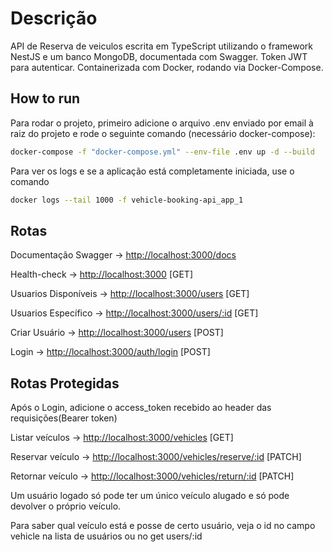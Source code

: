 # Descrição

API de Reserva de veiculos escrita em TypeScript utilizando o framework NestJS e um banco MongoDB, documentada com Swagger. Token JWT para autenticar. Containerizada com Docker, rodando via Docker-Compose.

## How to run

Para rodar o projeto, primeiro adicione o arquivo .env enviado por email à raiz do projeto e rode o seguinte comando (necessário docker-compose):
```bash
docker-compose -f "docker-compose.yml" --env-file .env up -d --build
```

Para ver os logs e se a aplicação está completamente iniciada, use o comando
```bash
docker logs --tail 1000 -f vehicle-booking-api_app_1
```

## Rotas
Documentação Swagger -> [http://localhost:3000/docs](http://localhost:3000/docs)

Health-check -> [http://localhost:3000](http://localhost:3000) [GET]

Usuarios Disponíveis -> [http://localhost:3000/users](http://localhost:3000/users) [GET]

Usuarios Específico -> [http://localhost:3000/users/:id](http://localhost:3000/users/:id) [GET]

Criar Usuário -> [http://localhost:3000/users](http://localhost:3000/users) [POST]

Login -> [http://localhost:3000/auth/login](http://localhost:3000/auth/login) [POST]

## Rotas Protegidas

Após o Login, adicione o access_token recebido ao header das requisições(Bearer token)

Listar veículos -> [http://localhost:3000/vehicles](http://localhost:3000/vehicles) [GET]

Reservar veículo -> [http://localhost:3000/vehicles/reserve/:id](http://localhost:3000/vehicles/reserve/:id) [PATCH]

Retornar veículo -> [http://localhost:3000/vehicles/return/:id](http://localhost:3000/vehicles/return/:id) [PATCH]

Um usuário logado só pode ter um único veículo alugado e só pode devolver o próprio veículo.

Para saber qual veículo está e posse de certo usuário, veja o id no campo vehicle na lista de usuários ou no get users/:id

